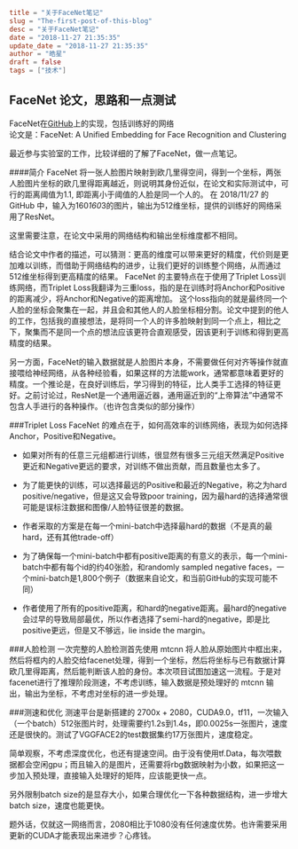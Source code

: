 ```toml
title = "关于FaceNet笔记"
slug = "The-first-post-of-this-blog"
desc = "关于FaceNet笔记"
date = "2018-11-27 21:35:35"
update_date = "2018-11-27 21:35:35"
author = "皓星"
draft = false
tags = ["技术"]
```

FaceNet 论文，思路和一点测试
----
FaceNet在[GitHub](https://github.com/davidsandberg/facenet)上的实现，包括训练好的网络  
论文是：FaceNet: A Unified Embedding for Face Recognition and Clustering

最近参与实验室的工作，比较详细的了解了FaceNet，做一点笔记。  

####简介
FaceNet 将一张人脸图片映射到欧几里得空间，得到一个坐标，两张人脸图片坐标的欧几里得距离越近，则说明其身份近似，在论文和实际测试中，可行的距离阈值为1.1, 即距离小于阈值的人脸是同一个人的。
在 2018/11/27 的 GitHub 中，输入为160*160*3的图片，输出为512维坐标，提供的训练好的网络采用了ResNet。

这里需要注意，在论文中采用的网络结构和输出坐标维度都不相同。
  
结合论文中作者的描述，可以猜测：更高的维度可以带来更好的精度，代价则是更加难以训练，而借助于网络结构的进步，让我们更好的训练整个网络，从而通过512维坐标得到更高精度的结果。
FaceNet 的主要特点在于使用了Triplet Loss训练网络，而Triplet Loss我翻译为三重loss，指的是在训练时将Anchor和Positive的距离减少，将Anchor和Negative的距离增加。
这个loss指向的就是最终同一个人脸的坐标会聚集在一起，并且会和其他人的人脸坐标相分割。论文中提到的他人的工作，包括我的直接想法，是将同一个人的许多脸映射到同一个点上，相比之下，聚集而不是同一个点的想法应该更符合直观感受，因该更利于训练和得到更高精度的结果。

另一方面，FaceNet的输入数据就是人脸图片本身，不需要做任何对齐等操作就直接喂给神经网络，从各种经验看，如果这样的方法能work，通常都意味着更好的精度。一个推论是，在良好训练后，学习得到的特征，比人类手工选择的特征更好。之前讨论过，ResNet是一个通用逼近器，通用逼近到的“上帝算法”中通常不包含人手进行的各种操作。（也许包含类似的部分操作）

###Triplet Loss
FaceNet 的难点在于，如何高效率的训练网络，表现为如何选择Anchor，Positive和Negative。

- 如果对所有的任意三元组都进行训练，很显然有很多三元组天然满足Positive更近和Negative更远的要求，对训练不做出贡献，而且数量也太多了。

- 为了能更快的训练，可以选择最远的Positive和最近的Negative，称之为hard positive/negative，但是这又会导致poor training，因为最hard的选择通常很可能是误标注数据和图像/人脸特征很差的数据。

- 作者采取的方案是在每一个mini-batch中选择最hard的数据（不是真的最hard，还有其他trade-off）

- 为了确保每一个mini-batch中都有positive距离的有意义的表示，每一个mini-batch中都有每个id的约40张脸，和randomly sampled negative faces，一个mini-batch是1,800个例子（数据来自论文，和当前GitHub的实现可能不同）

- 作者使用了所有的positive距离，和hard的negative距离。最hard的negative会过早的导致局部最优，所以作者选择了semi-hard的negative，即是比positive更远，但是又不够远，lie inside the margin。

###人脸检测
一次完整的人脸检测首先使用 mtcnn 将人脸从原始图片中框出来，然后将框内的人脸交给facenet处理，得到一个坐标，然后将坐标与已有数据计算欧几里得距离，然后能判断该人脸的身份。本次项目试图加速这一流程。于是对facenet进行了推理阶段测速，不考虑训练，输入数据是预处理好的 mtcnn 输出，输出为坐标，不考虑对坐标的进一步处理。

###测速和优化
测速平台是新搭建的 2700x + 2080，CUDA9.0，tf11，一次输入（一个batch）512张图片时，处理需要约1.2s到1.4s，即0.0025s一张图片，速度还是很快的。测试了VGGFACE2的test数据集约17万张图片，速度稳定。

简单观察，不考虑深度优化，也还有提速空间。由于没有使用tf.Data，每次喂数据都会空闲gpu；而且输入的是图片，还需要将rbg数据映射为小数，如果把这一步加入预处理，直接输入处理好的矩阵，应该能更快一点。

另外限制batch size的是显存大小，如果合理优化一下各种数据结构，进一步增大batch size，速度也能更快。

题外话，仅就这一网络而言，2080相比于1080没有任何速度优势。也许需要采用更新的CUDA才能表现出来进步？心疼钱。
​